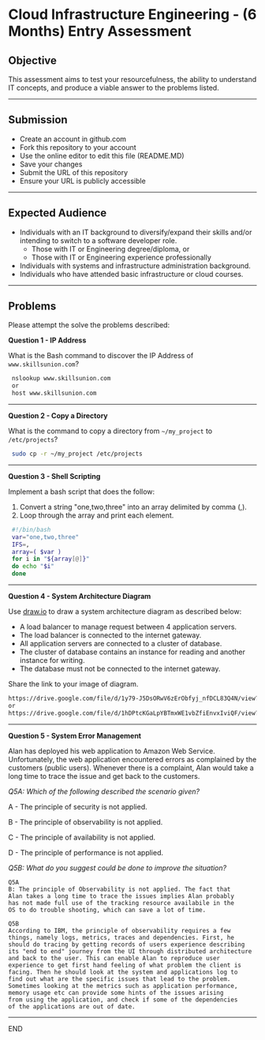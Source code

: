 # Cloud Infrastructure Engineering - (6 Months) Entry Assessment

## Objective

This assessment aims to test your resourcefulness, the ability to understand IT concepts, and produce a viable answer to the problems listed.

---
## Submission

- Create an account in github.com
- Fork this repository to your account
- Use the online editor to edit this file (README.MD)
- Save your changes
- Submit the URL of this repository 
- Ensure your URL is publicly accessible

---
## Expected Audience

- Individuals with an IT background to diversify/expand their skills and/or intending to switch to a software developer role.
    - Those with IT or Engineering degree/diploma, or
    - Those with IT or Engineering experience professionally
- Individuals with systems and infrastructure administration background.
- Individuals who have attended basic infrastructure or cloud courses.

---

## Problems

Please attempt the solve the problems described:

**Question 1 - IP Address**

What is the Bash command to discover the IP Address of `www.skillsunion.com`?

```sh
 nslookup www.skillsunion.com
 or 
 host www.skillsunion.com
```

---

**Question 2 - Copy a Directory**

What is the command to copy a directory from `~/my_project` to `/etc/projects`?

```sh
 sudo cp -r ~/my_project /etc/projects
```
---

**Question 3 - Shell Scripting**

Implement a bash script that does the follow:
1. Convert a string "one,two,three" into an array delimited by comma (,).
1. Loop through the array and print each element.

```sh
 #!/bin/bash
 var="one,two,three"
 IFS=,
 array=( $var ) 
 for i in "${array[@]}"
 do echo "$i"
 done
```

---

**Question 4 - System Architecture Diagram**

Use [draw.io](draw.io) to draw a system architecture diagram as described below:

- A load balancer to manage request between 4 application servers.
- The load balancer is connected to the internet gateway.
- All application servers are connected to a cluster of database.
- The cluster of database contains an instance for reading and another instance for writing.
- The database must not be connected to the internet gateway.

Share the link to your image of diagram.

```sh
https://drive.google.com/file/d/1y79-J5DsORwV6zErObfyj_nfDCL83Q4N/view?usp=sharing
or
https://drive.google.com/file/d/1hDPtcKGaLpYBTmxWE1vbZfiEnvxIviQF/view?usp=sharing
```
---

**Question 5 - System Error Management**

Alan has deployed his web application to Amazon Web Service. Unfortunately, the web application encountered errors as complained by the customers (public users). Whenever there is a complaint, Alan would take a long time to trace the issue and get back to the customers. 

*Q5A: Which of the following described the scenario given?*

A - The principle of security is not applied.

B - The principle of observability is not applied.

C - The principle of availability is not applied.

D - The principle of performance is not applied.

*Q5B: What do you suggest could be done to improve the situation?*

```
Q5A
B: The principle of Observability is not applied. The fact that 
Alan takes a long time to trace the issues implies Alan probably 
has not made full use of the tracking resource availabile in the
OS to do trouble shooting, which can save a lot of time.

Q5B
According to IBM, the principle of observability requires a few 
things, namely logs, metrics, traces and dependencies. First, he 
should do tracing by getting records of users experience describing
its "end to end" journey from the UI through distributed architecture 
and back to the user. This can enable Alan to reproduce user 
experience to get first hand feeling of what problem the client is 
facing. Then he should look at the system and applications log to 
find out what are the specific issues that lead to the problem. 
Sometimes looking at the metrics such as application performance, 
memory usage etc can provide some hints of the issues arising 
from using the application, and check if some of the dependencies
of the applications are out of date. 
```

---

END
